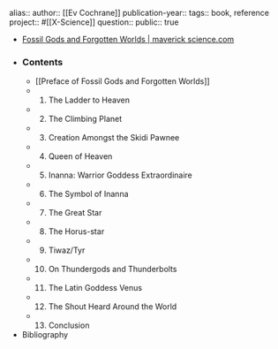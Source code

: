 alias::
author:: [[Ev Cochrane]] 
publication-year::
tags:: book, reference
project:: #[[X-Science]] 
question::
public:: true

- [Fossil Gods and Forgotten Worlds | maverick science.com](https://www.maverickscience.com/fossil-gods-and-forgotten-worlds/)
- ### Contents
	- [[Preface of Fossil Gods and Forgotten Worlds]]
	- 1. The Ladder to Heaven
	- 2. The Climbing Planet
	- 3. Creation Amongst the Skidi Pawnee
	- 4. Queen of Heaven
	- 5. Inanna: Warrior Goddess Extraordinaire
	- 6. The Symbol of Inanna
	- 7. The Great Star
	- 8. The Horus-star
	- 9. Tiwaz/Tyr
	- 10. On Thundergods and Thunderbolts
	- 11. The Latin Goddess Venus
	- 12. The Shout Heard Around the World
	- 13. Conclusion
- Bibliography